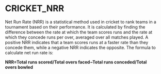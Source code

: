 # CRICKET_NRR

Net Run Rate (NRR) is a statistical method used in cricket to rank teams in a tournament based on their performance. It is calculated by finding the difference between the rate at which the team scores runs and the rate at which they concede runs per over, averaged over all matches played. A positive NRR indicates that a team scores runs at a faster rate than they concede them, while a negative NRR indicates the opposite.
The formula to calculate net run rate is:

<b>NRR=Total runs scored/Total overs faced−Total runs conceded/Total overs bowled</b>

​
